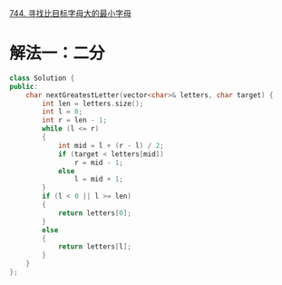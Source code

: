 [744. 寻找比目标字母大的最小字母](https://leetcode-cn.com/problems/find-smallest-letter-greater-than-target/description/)



# 解法一：二分

```C++
class Solution {
public:
    char nextGreatestLetter(vector<char>& letters, char target) {
        int len = letters.size();
        int l = 0;
        int r = len - 1;
        while (l <= r)
        {
            int mid = l + (r - l) / 2;
            if (target < letters[mid])
                r = mid - 1;
            else
                l = mid + 1;
        }
        if (l < 0 || l >= len)
        {
            return letters[0];
        }
        else
        {
            return letters[l];
        }
    }
};
```
